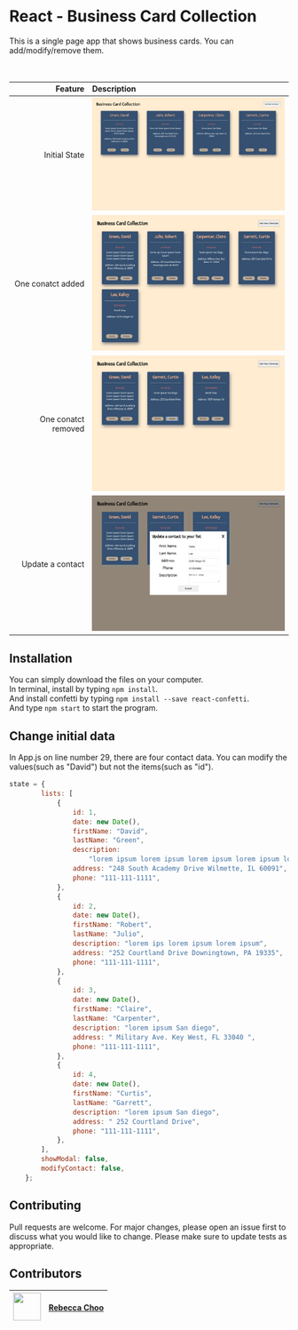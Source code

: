 # React - Business Card Collection

This is a single page app that shows business cards. You can add/modify/remove them. <br /><br /><br />

| Feature | Description |
| -----: | :----------- |
|  Initial State | <img src="https://raw.githubusercontent.com/rebeccachoo/react-contact-information/main/screen.png"  width="400">|
|  One conatct added | <img src="https://raw.githubusercontent.com/rebeccachoo/react-contact-information/main/screen-added.png"  width="400">|
|  One conatct removed | <img src="https://raw.githubusercontent.com/rebeccachoo/react-contact-information/main/screen-removed.png"  width="400">|
|  Update a contact | <img src="https://raw.githubusercontent.com/rebeccachoo/react-contact-information/main/screen-update.png"  width="400">|
 
## Installation

You can simply download the files on your computer. <br />
In terminal, install by typing `npm install`.  <br />
And install confetti by typing `npm install --save react-confetti`.  <br />
And type `npm start` to start the program.

## Change initial data
In App.js on line number 29, there are four contact data. You can modify the values(such as "David") but not the items(such as "id").
```javascript
state = {
		lists: [
			{
				id: 1,
				date: new Date(),
				firstName: "David",
				lastName: "Green",
				description:
					"lorem ipsum lorem ipsum lorem ipsum lorem ipsum lorem ipsum lorem ipsum",
				address: "248 South Academy Drive Wilmette, IL 60091",
				phone: "111-111-1111",
			},
			{
				id: 2,
				date: new Date(),
				firstName: "Robert",
				lastName: "Julio",
				description: "lorem ips lorem ipsum lorem ipsum",
				address: "252 Courtland Drive Downingtown, PA 19335",
				phone: "111-111-1111",
			},
			{
				id: 3,
				date: new Date(),
				firstName: "Claire",
				lastName: "Carpenter",
				description: "lorem ipsum San diego",
				address: " Military Ave. Key West, FL 33040 ",
				phone: "111-111-1111",
			},
			{
				id: 4,
				date: new Date(),
				firstName: "Curtis",
				lastName: "Garrett",
				description: "lorem ipsum San diego",
				address: " 252 Courtland Drive",
				phone: "111-111-1111",
			},
		],
		showModal: false,
		modifyContact: false,
	};
```
 
## Contributing

Pull requests are welcome. For major changes, please open an issue first to discuss what you would like to change.
Please make sure to update tests as appropriate. 


##  Contributors

|  <img src="https://avatars.githubusercontent.com/u/254729?s=460&u=58ed23724180265db677357b4133d4ef970d6407&v=4" width="50" height="50" /> |<a href="https://github.com/rebeccachoo" target="_blank">Rebecca Choo</a>| 
| ----------- | ----------- |
